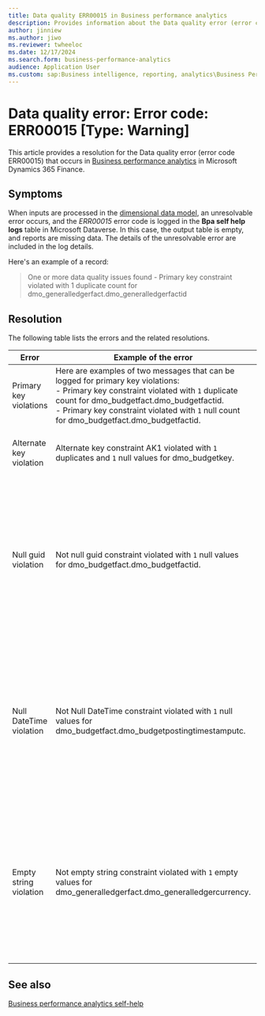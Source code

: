 ```yaml
---
title: Data quality ERR00015 in Business performance analytics
description: Provides information about the Data quality error (error code ERR00015) in Business performance analytics in Microsoft Dynamics 365 Finance.
author: jinniew
ms.author: jiwo
ms.reviewer: twheeloc 
ms.date: 12/17/2024
ms.search.form: business-performance-analytics
audience: Application User
ms.custom: sap:Business intelligence, reporting, analytics\Business Performance Analytics (BPA)
---
```

# Data quality error: Error code: ERR00015 [Type: Warning]

This article provides a resolution for the Data quality error (error code ERR00015) that occurs in [Business performance analytics](/dynamics365/finance/business-performance-analytics/business-performance-analytics-home-page) in Microsoft Dynamics 365 Finance.

## Symptoms

When inputs are processed in the [dimensional data model](/dynamics365/finance/business-performance-analytics/business-performance-analytics-data-model), an unresolvable error occurs, and the *ERR00015* error code is logged in the **Bpa self help logs** table in Microsoft Dataverse. In this case, the output table is empty, and reports are missing data. The details of the unresolvable error are included in the log details.

Here's an example of a record:

> One or more data quality issues found - Primary key constraint violated with 1 duplicate count for dmo_generalledgerfact.dmo_generalledgerfactid

## Resolution

The following table lists the errors and the related resolutions.

|Error|Example of the error|Resolution|
|--|--|--|
|Primary key violations| Here are examples of two messages that can be logged for primary key violations: <br> - Primary key constraint violated with `1` duplicate count for dmo_budgetfact.dmo_budgetfactid. <br> - Primary key constraint violated with `1` null count for dmo_budgetfact.dmo_budgetfactid.| Contact Microsoft Support for assistance.|
|Alternate key violation|Alternate key constraint AK1 violated with `1` duplicates and `1` null values for dmo_budgetkey.| Contact Microsoft Support for assistance.|
|Null guid violation|Not null guid constraint violated with `1` null values for dmo_budgetfact.dmo_budgetfactid.|Validate the source data exists in Dynamics 365 Finance. If the data exists but the issue persists, contact Microsoft Support for further assistance.|
|Null DateTime violation|Not Null DateTime constraint violated with `1` null values for dmo_budgetfact.dmo_budgetpostingtimestamputc.|Validate the source data exists in Dynamics 365 Finance. If the data exists but the issue persists, contact Microsoft Support for further assistance.|
|Empty string violation|Not empty string constraint violated with `1` empty values for dmo_generalledgerfact.dmo_generalledgercurrency.|Validate the source data exists in Dynamics 365 Finance. If the data exists but the issue persists, contact Microsoft Support for further assistance.|

## See also

[Business performance analytics self-help](business-performance-analytics-self-help-overview.md)
